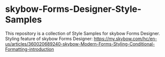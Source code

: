 # skybow-Forms-Designer-Style-Samples
This repository is a collection of Style Samples for skybow Forms Designer.  
Styling feature of skybow Forms Designer: https://my.skybow.com/hc/en-us/articles/360020689240-skybow-Modern-Forms-Styling-Conditional-Formatting-introduction
